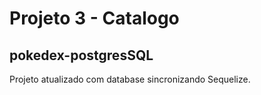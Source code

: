 # Projeto 3  - Catalogo

## pokedex-postgresSQL

Projeto atualizado com database sincronizando Sequelize.
